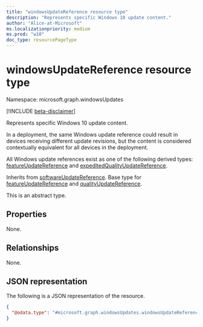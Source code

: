 ```yaml
---
title: "windowsUpdateReference resource type"
description: "Represents specific Windows 10 update content."
author: "Alice-at-Microsoft"
ms.localizationpriority: medium
ms.prod: "w10"
doc_type: resourcePageType
---
```


# windowsUpdateReference resource type

Namespace: microsoft.graph.windowsUpdates

[!INCLUDE [beta-disclaimer](../../includes/beta-disclaimer.md)]

Represents specific Windows 10 update content.

In a deployment, the same Windows update reference could result in devices receiving different update revisions, but the content is considered contextually equivalent for all devices in the deployment.

All Windows update references exist as one of the following derived types: [featureUpdateReference](../resources/windowsupdates-featureupdatereference.md) and [expeditedQualityUpdateReference](../resources/windowsupdates-expeditedqualityupdatereference.md).

Inherits from [softwareUpdateReference](../resources/windowsupdates-softwareupdatereference.md). Base type for [featureUpdateReference](../resources/windowsupdates-featureupdatereference.md) and [qualityUpdateReference](../resources/windowsupdates-qualityupdatereference.md).

This is an abstract type.

## Properties
None.

## Relationships
None.

## JSON representation
The following is a JSON representation of the resource.
<!-- {
  "blockType": "resource",
  "@odata.type": "microsoft.graph.windowsUpdates.windowsUpdateReference"
}
-->
``` json
{
  "@odata.type": "#microsoft.graph.windowsUpdates.windowsUpdateReference"
}
```

